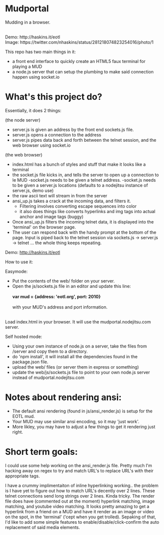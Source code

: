 Mudportal
=========

Mudding in a browser. 

<br/>
Demo:  http://haskins.it/eotl<br/>
Image: https://twitter.com/nhaskins/status/281218074823254016/photo/1<br/>

This repo has two main things in it:
- a front end interface to quickly create an HTML5 faux terminal for playing a MUD
- a node.js server that can setup the plumbing to make said connection happen using socket.io


What's this project do?
=======================

Essentially, it does 2 things:

(the node server)
- server.js is given an address by the front end sockets.js file.
- server.js opens a connection to the address
- server.js pipes data back and forth between the telnet session, and the web browser using socket.io

(the web browser)
- index.html has a bunch of styles and stuff that make it looks like a terminal
- the socket.js file kicks in, and tells the server to open up a connection to le MUD
  -socket.js needs to be given a telnet address.
  -socket.js needs to be given a server.js locations (defaults to a nodejitsu instance of server.js, demo use)
- the raw ascii text will stream in from the server
- ansi_up.js takes a crack at the incoming data, and filters it.
  - Filtering involves converting escape sequences into color
  - it also does things like converts hyperlinks and img tags into actual anchor and image tags (buggy)
- Once ansi_up.js filters the incoming telnet data, it is displayed into the 'terminal' on the browser page.
- The user can respond back with the handy prompt at the bottom of the page.  Input is piped back to the telnet
  session via sockets.js -> server.js -> telnet ... the whole thing keeps repeating.


Demo: http://haskins.it/eotl

How to use it:

Easymode:
- Put the contents of the web/ folder on your server.
- Open the js/sockets.js file in an editor and update this line:<br/><br/>
  <strong>   var mud    = {address: 'eotl.org', port: 2010}</strong><br/><br/>
  with your MUD's address and port information.<br/>
<br/>
  Load index.html in your browser. It will use the mudportal.nodejitsu.com server.

Self hosted mode:
- Using your own instance of node.js on a server, take the files from /server and copy
  them to a directory.
- do 'npm install', it will install all the dependencies found in the package.json file.
- upload the web/ files (or server them in express or something)
- update the web/js/sockets.js file to point to your own node.js server instead of mudportal.nodejitsu.com

Notes about rendering ansi:
=========
- The default ansi rendering (found in js/ansi_render.js) is setup for the
  EOTL mud.  
- Your MUD may use similar ansi encoding, so it may 'just work'.  
- More likley, you may have to adjust a few things to get it rendering just right.


Short term goals:
=========
I could use some help working on the ansi_render.js file.  Pretty much I'm hacking away on regex to try
and match URL's to replace URL's with their appropriate tags.

I have a crummy implimentaiton of inline hyperlinking working.. the problem is I have yet to figure out
how to match URL's decently over 2 lines.  These telnet connections send long strings over 2 lines.  Kinda
tricky.  The render file does have (commented out at the moment) hyperlink matching, image matching, and youtube
video matching.  It looks pretty amazing to get a hyperlink from a friend on a MUD and have it  render
as an image or video on the spot, in the 'terminal' ('cept when you get trolled).  Sepaking of that, I'd like to add
some simple features to enable/disable/click-confirm the auto replacement of said media elements.



